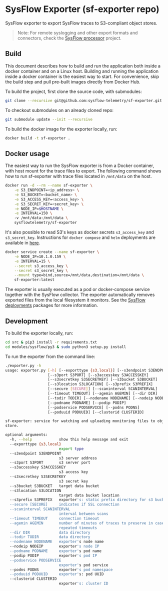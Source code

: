 # SysFlow Exporter (sf-exporter repo)

SysFlow exporter to export SysFlow traces to S3-compliant object stores.

> Note: For remote syslogging and other export formats and connectors, check the [SysFlow processor](https://github.com/sysflow-telemetry/sf-processor) project.

## Build

This document describes how to build and run the application both inside a docker container and on a Linux host. Building and running the application inside a docker container 
is the easiest way to start. For convenience, skip the build step and pull pre-built images directly from Docker Hub.

To build the project, first clone the source code, with submodules:

```bash
git clone --recursive git@github.com:sysflow-telemetry/sf-exporter.git 
```

To checkout submodules on an already cloned repo:

```bash
git submodule update --init --recursive
```

To build the docker image for the exporter locally, run:

```bash
docker build -t sf-exporter . 
```

## Docker usage

The easiest way to run the SysFlow exporter is from a Docker container, with host mount for the trace files to export. The following command shows how to run sf-exporter with trace files located in `/mnt/data` on the host.

```bash
docker run -d --rm --name sf-exporter \
    -e S3_ENDPOINT=<ip_address> \
    -e S3_BUCKET=<bucket_name> \
    -e S3_ACCESS_KEY=<access_key> \
    -e S3_SECRET_KEY=<secret_key> \
    -e NODE_IP=$HOSTNAME \
    -e INTERVAL=150 \ 
    -v /mnt/data:/mnt/data \
    sysflowtelemetry/sf-exporter
```

It's also possible to read S3's keys as docker secrets `s3_access_key` and `s3_secret_key`. Instructions for `docker compose` and `helm` deployments are available in [here](https://sysflow.readthedocs.io/en/latest/deploy.html).

```bash
docker service create --name sf-exporter \
    -e NODE_IP=10.1.0.159 \
    -e INTERVAL=15 \
    --secret s3_access_key \
    --secret s3_secret_key \
    --mount type=bind,source=/mnt/data,destination=/mnt/data \
    sf-exporter:latest
```

The exporter is usually executed as a pod or docker-compose service together with the SysFlow collector. The exporter automatically removes exported files from the local filesystem it monitors. See the [SysFlow deployments](https://github.com/sysflow-telemetry/sf-deployments) packages for more information.

## Development

To build the exporter locally, run:

```bash
cd src & pip3 install -r requirements.txt
cd modules/sysflow/py3 & sudo python3 setup.py install
```

To run the exporter from the command line:

```bash
./exporter.py -h
usage: exporter.py [-h] [--exporttype {s3,local}] [--s3endpoint S3ENDPOINT]
                   [--s3port S3PORT] [--s3accesskey S3ACCESSKEY]
                   [--s3secretkey S3SECRETKEY] [--s3bucket S3BUCKET]
                   [--s3location S3LOCATION] [--s3prefix S3PREFIX]
                   [--secure [SECURE]] [--scaninterval SCANINTERVAL]
                   [--timeout TIMEOUT] [--agemin AGEMIN] [--dir DIR]
                   [--todir TODIR] [--nodename NODENAME] [--nodeip NODEIP]
                   [--podname PODNAME] [--podip PODIP]
                   [--podservice PODSERVICE] [--podns PODNS]
                   [--poduuid PODUUID] [--clusterid CLUSTERID]

sf-exporter: service for watching and uploading monitoring files to object
store.

optional arguments:
  -h, --help            show this help message and exit
  --exporttype {s3,local}
                        export type
  --s3endpoint S3ENDPOINT
                        s3 server address
  --s3port S3PORT       s3 server port
  --s3accesskey S3ACCESSKEY
                        s3 access key
  --s3secretkey S3SECRETKEY
                        s3 secret key
  --s3bucket S3BUCKET   target data bucket
  --s3location S3LOCATION
                        target data bucket location
  --s3prefix S3PREFIX   exporter's: static prefix directory for s3 bucket
  --secure [SECURE]     indicates if SSL connection
  --scaninterval SCANINTERVAL
                        interval between scans
  --timeout TIMEOUT     connection timeout
  --agemin AGEMIN       number of minutes of traces to preserve in case of
                        repeated timeouts
  --dir DIR             data directory
  --todir TODIR         data directory
  --nodename NODENAME   exporter's node name
  --nodeip NODEIP       exporter's node IP
  --podname PODNAME     exporter's pod name
  --podip PODIP         exporter's pod IP
  --podservice PODSERVICE
                        exporter's pod service
  --podns PODNS         exporter's pod namespace
  --poduuid PODUUID     exporter's: pod UUID
  --clusterid CLUSTERID
                        exporter's: cluster ID
```
